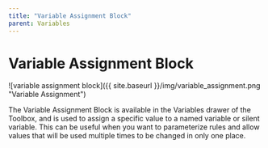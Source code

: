 ```yaml
---
title: "Variable Assignment Block"
parent: Variables
---
```

# Variable Assignment Block
![variable assignment block]({{ site.baseurl }}/img/variable_assignment.png "Variable Assignment")

The Variable Assignment Block is available in the Variables drawer of the Toolbox, and is used to assign a specific value to a named variable or silent variable. This can be useful when you want to parameterize rules and allow values that will be used multiple times to be changed in only one place.